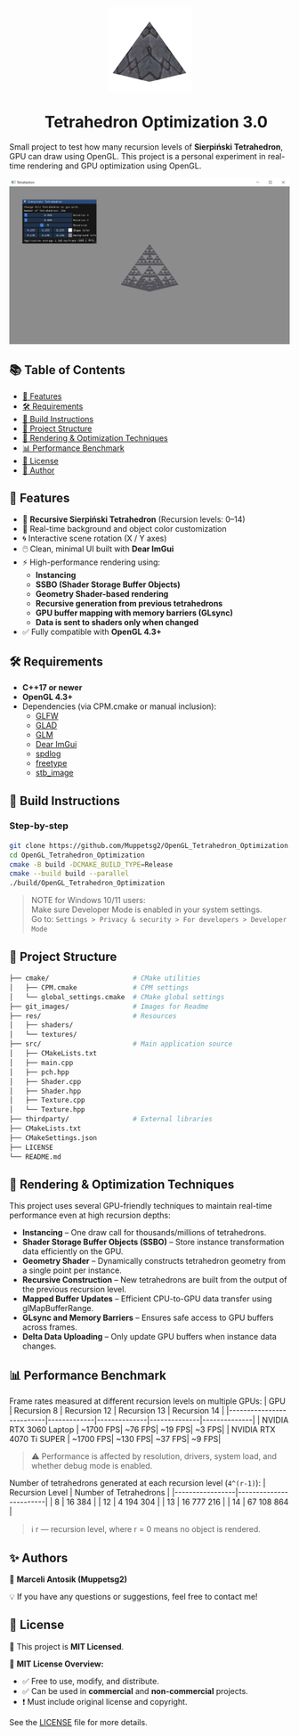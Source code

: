 <div align='center'>
  <img src="git_images/icon.png" alt="Logo" width="150" align="center"/>
   
  <div id="toc">
    <ul style="list-style: none;">
      <summary>
        <h1>Tetrahedron Optimization 3.0</h1>
      </summary>
    </ul>
  </div>
</div>

Small project to test how many recursion levels of **Sierpiński Tetrahedron**, GPU can draw using OpenGL. This project is a personal experiment in real-time rendering and GPU optimization using OpenGL.

![Preview](git_images/preview.png)

## 📚 Table of Contents

- [🚀 Features](#-features)  
- [🛠 Requirements](#-requirements)  
- [🔧 Build Instructions](#-build-instructions)  
- [📁 Project Structure](#-project-structure)  
- [🧠 Rendering & Optimization Techniques](#-rendering--optimization-techniques)  
- [📊 Performance Benchmark](#-performance-benchmark)  
- [📜 License](#-license)  
- [👤 Author](#-author)

## 🚀 Features

- 🔺 **Recursive Sierpiński Tetrahedron** (Recursion levels: 0–14)
- 🎨 Real-time background and object color customization
- 🌀 Interactive scene rotation (X / Y axes)
- 🖱️ Clean, minimal UI built with **Dear ImGui**
- ⚡ High-performance rendering using:
  - **Instancing**
  - **SSBO (Shader Storage Buffer Objects)**
  - **Geometry Shader-based rendering**
  - **Recursive generation from previous tetrahedrons**
  - **GPU buffer mapping with memory barriers (GLsync)**
  - **Data is sent to shaders only when changed**
- ✅ Fully compatible with **OpenGL 4.3+**

## 🛠 Requirements

- **C++17 or newer**
- **OpenGL 4.3+**
- Dependencies (via CPM.cmake or manual inclusion):
  - [GLFW](https://github.com/glfw/glfw)
  - [GLAD](https://glad.dav1d.de/)
  - [GLM](https://github.com/g-truc/glm)
  - [Dear ImGui](https://github.com/ocornut/imgui)
  - [spdlog](https://github.com/gabime/spdlog)
  - [freetype](https://github.com/freetype/freetype)
  - [stb_image](https://github.com/nothings/stb/blob/master/stb_image.h)

## 🔧 Build Instructions

### Step-by-step

```bash
git clone https://github.com/Muppetsg2/OpenGL_Tetrahedron_Optimization.git
cd OpenGL_Tetrahedron_Optimization
cmake -B build -DCMAKE_BUILD_TYPE=Release
cmake --build build --parallel
./build/OpenGL_Tetrahedron_Optimization
```
> NOTE for Windows 10/11 users:\
> Make sure Developer Mode is enabled in your system settings.\
> Go to: `Settings > Privacy & security > For developers > Developer Mode`

## 📁 Project Structure

```bash
├── cmake/                     # CMake utilities
│   ├── CPM.cmake              # CPM settings
│   └── global_settings.cmake  # CMake global settings
├── git_images/                # Images for Readme
├── res/                       # Resources
│   ├── shaders/
│   └── textures/
├── src/                       # Main application source
│   ├── CMakeLists.txt
│   ├── main.cpp
│   ├── pch.hpp
│   ├── Shader.cpp
│   ├── Shader.hpp
│   ├── Texture.cpp
│   └── Texture.hpp
├── thirdparty/                # External libraries
├── CMakeLists.txt
├── CMakeSettings.json
├── LICENSE
└── README.md
```

## 🧠 Rendering & Optimization Techniques

This project uses several GPU-friendly techniques to maintain real-time performance even at high recursion depths:

- **Instancing** – One draw call for thousands/millions of tetrahedrons.
- **Shader Storage Buffer Objects (SSBO)** – Store instance transformation data efficiently on the GPU.
- **Geometry Shader** – Dynamically constructs tetrahedron geometry from a single point per instance.
- **Recursive Construction** – New tetrahedrons are built from the output of the previous recursion level.
- **Mapped Buffer Updates** – Efficient CPU-to-GPU data transfer using glMapBufferRange.
- **GLsync and Memory Barriers** – Ensures safe access to GPU buffers across frames.
- **Delta Data Uploading** – Only update GPU buffers when instance data changes.

## 📊 Performance Benchmark

Frame rates measured at different recursion levels on multiple GPUs:
|            GPU           | Recursion 8 | Recursion 12 | Recursion 13 | Recursion 14 |
|--------------------------|-------------|--------------|--------------|--------------|
| NVIDIA RTX 3060 Laptop   |    ~1700 FPS|       ~76 FPS|       ~19 FPS|        ~3 FPS|
| NVIDIA RTX 4070 Ti SUPER |    ~1700 FPS|      ~130 FPS|       ~37 FPS|        ~9 FPS|

> ⚠️ Performance is affected by resolution, drivers, system load, and whether debug mode is enabled.

Number of tetrahedrons generated at each recursion level (`4^(r-1)`):
| Recursion Level | Number of Tetrahedrons |
|-----------------|------------------------|
|        8        |           16 384       |
|       12        |        4 194 304       |
|       13        |       16 777 216       |
|       14        |       67 108 864       |

> ℹ️ r — recursion level, where r = 0 means no object is rendered.

## ✨ Authors
👤 **Marceli Antosik (Muppetsg2)**

💡 If you have any questions or suggestions, feel free to contact me!


## 📜 License
📝 This project is **MIT Licensed**.

📖 **MIT License Overview:**
- ✅ Free to use, modify, and distribute.
- ✅ Can be used in **commercial** and **non-commercial** projects.
- ❗ Must include original license and copyright.

See the [LICENSE](./LICENSE) file for more details.
